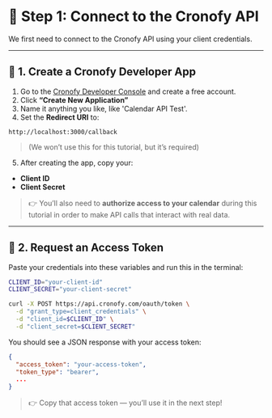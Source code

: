 # 🔐 Step 1: Connect to the Cronofy API

We first need to connect to the Cronofy API using your client credentials.

---

## 🧠 1. Create a Cronofy Developer App

1. Go to the [Cronofy Developer Console](https://app.cronofy.com/sign_up/developer) and create a free account.  
2. Click **“Create New Application”**  
3. Name it anything you like, like 'Calendar API Test'.  
4. Set the **Redirect URI** to:

```
http://localhost:3000/callback
```

> (We won’t use this for this tutorial, but it’s required)

5. After creating the app, copy your:
- **Client ID**
- **Client Secret**

> 👉 You’ll also need to **authorize access to your calendar** during this tutorial in order to make API calls that interact with real data.

---


## 🔑 2. Request an Access Token

Paste your credentials into these variables and run this in the terminal:

```sh
CLIENT_ID="your-client-id"
CLIENT_SECRET="your-client-secret"

curl -X POST https://api.cronofy.com/oauth/token \
  -d "grant_type=client_credentials" \
  -d "client_id=$CLIENT_ID" \
  -d "client_secret=$CLIENT_SECRET"
```

You should see a JSON response with your access token:

```json
{
  "access_token": "your-access-token",
  "token_type": "bearer",
  ...
}
```

> 👉 Copy that access token — you’ll use it in the next step!


